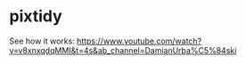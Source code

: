 # pixtidy

See how it works: https://www.youtube.com/watch?v=v8xnxqdqMMI&t=4s&ab_channel=DamianUrba%C5%84ski
